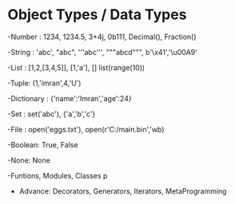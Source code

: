 # Object Types / Data Types

-Number : 1234, 1234.5, 3+4j, 0b111, Decimal(), Fraction()

-String : 'abc', "abc", '''abc''', """abcd""", b'\x41','\u00A9'

-List : [1,2,[3,4,5]], [1,'a'], []
        list(range(10))

-Tuple: (1,'imran',4,'U')

-Dictionary : {'name':'Imran','age':24}

-Set : set('abc'), {'a','b','c'}

-File : open('eggs.txt'), open(r'C:/main.bin','wb)

-Boolean: True, False

-None: None


-Funtions, Modules, Classes
p
- Advance: Decorators, Generators, Iterators, MetaProgramming




